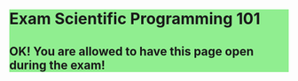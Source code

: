 <div style="background:lightgreen;width: 100%">
<h1>Exam Scientific Programming 101</h1>

<h2>OK! You are allowed to have this page open during the exam!</h2>
</div>
